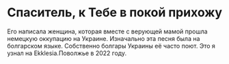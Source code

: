 # Спаситель, к Тебе в покой прихожу
Его написала женщина, которая вместе с верующей мамой прошла немецкую оккупацию на Украине. Изначально эта песня была на болгарском языке. Собственно болгары Украины её часто поют.
Это я узнал на Ekklesia.Поволжье в 2022 году.